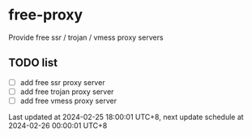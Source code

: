 
# free-proxy
Provide free ssr / trojan / vmess proxy servers


## TODO list
- [ ] add free ssr proxy server
- [ ] add free trojan proxy server
- [ ] add free vmess proxy server

Last updated at 2024-02-25 18:00:01 UTC+8, next update schedule at 2024-02-26 00:00:01 UTC+8

